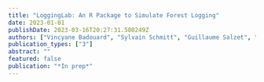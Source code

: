 ```yaml
---
title: "LoggingLab: An R Package to Simulate Forest Logging"
date: 2023-01-01
publishDate: 2023-03-16T20:27:31.580249Z
authors: ["Vincyane Badouard", "Sylvain Schmitt", "Guillaume Salzet", "Thomas Gaquiere", "Geraldine Derroire"]
publication_types: ["3"]
abstract: ""
featured: false
publication: "*In prep*"
---
```


